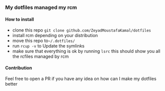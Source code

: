 ### My dotfiles managed my rcm

#### How to install

- clone this repo `git clone github.com/ZeyadMoustafaKamal/dotfiles`
- install rcm depending on your distribution
- move this repo to`~/.dotfiles/`
- run `rcup -v` to Update the symlinks
- make sure that everything is ok by running `lsrc` this should show you all the rcfiles managed by rcm

#### Contribution

Feel free to open a PR if you have any idea on how can I make my dotfiles better

